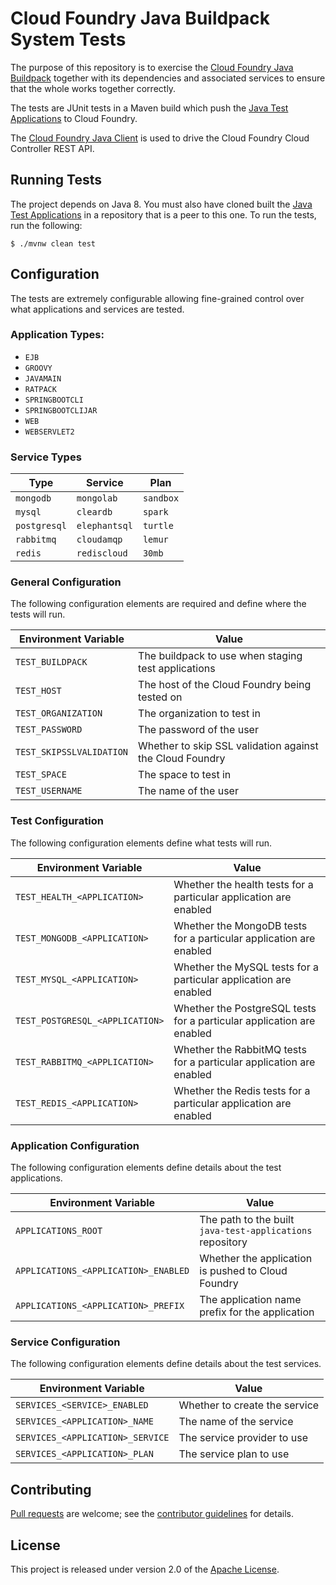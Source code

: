 # Cloud Foundry Java Buildpack System Tests

The purpose of this repository is to exercise the [Cloud Foundry Java Buildpack][b] together with its dependencies and associated services to ensure that the whole works together correctly.

The tests are JUnit tests in a Maven build which push the [Java Test Applications][a] to Cloud Foundry.

The [Cloud Foundry Java Client][c] is used to drive the Cloud Foundry Cloud Controller REST API.

## Running Tests
The project depends on Java 8.  You must also have cloned built the [Java Test Applications][a] in a repository that is a peer to this one.  To run the tests, run the following:

```shell
$ ./mvnw clean test
```

## Configuration
The tests are extremely configurable allowing fine-grained control over what applications and services are tested.

### Application Types:
* `EJB`
* `GROOVY`
* `JAVAMAIN`
* `RATPACK`
* `SPRINGBOOTCLI`
* `SPRINGBOOTCLIJAR`
* `WEB`
* `WEBSERVLET2`

### Service Types

| Type | Service | Plan
| ---- | ------- | ----
| `mongodb` | `mongolab` | `sandbox`
| `mysql` | `cleardb` | `spark`
| `postgresql` | `elephantsql` | `turtle`
| `rabbitmq` | `cloudamqp` | `lemur`
| `redis` | `rediscloud` | `30mb`

### General Configuration
The following configuration elements are required and define where the tests will run.

| Environment Variable | Value
| -------------------- | -----
| `TEST_BUILDPACK` | The buildpack to use when staging test applications
| `TEST_HOST` | The host of the Cloud Foundry being tested on
| `TEST_ORGANIZATION` | The organization to test in
| `TEST_PASSWORD` | The password of the user
| `TEST_SKIPSSLVALIDATION` | Whether to skip SSL validation against the Cloud Foundry
| `TEST_SPACE` | The space to test in
| `TEST_USERNAME` | The name of the user

### Test Configuration
The following configuration elements define what tests will run.

| Environment Variable | Value
| -------------------- | -----
| `TEST_HEALTH_<APPLICATION>` | Whether the health tests for a particular application are enabled
| `TEST_MONGODB_<APPLICATION>` | Whether the MongoDB tests for a particular application are enabled
| `TEST_MYSQL_<APPLICATION>` | Whether the MySQL tests for a particular application are enabled
| `TEST_POSTGRESQL_<APPLICATION>` | Whether the PostgreSQL tests for a particular application are enabled
| `TEST_RABBITMQ_<APPLICATION>` | Whether the RabbitMQ tests for a particular application are enabled
| `TEST_REDIS_<APPLICATION>` | Whether the Redis tests for a particular application are enabled

### Application Configuration
The following configuration elements define details about the test applications.

| Environment Variable | Value
| -------------------- | -----
| `APPLICATIONS_ROOT` | The path to the built `java-test-applications` repository
| `APPLICATIONS_<APPLICATION>_ENABLED` | Whether the application is pushed to Cloud Foundry
| `APPLICATIONS_<APPLICATION>_PREFIX` | The application name prefix for the application


### Service Configuration
The following configuration elements define details about the test services.

| Environment Variable | Value
| -------------------- | -----
| `SERVICES_<SERVICE>_ENABLED` | Whether to create the service
| `SERVICES_<APPLICATION>_NAME` | The name of the service
| `SERVICES_<APPLICATION>_SERVICE` | The service provider to use
| `SERVICES_<APPLICATION>_PLAN` | The service plan to use

## Contributing
[Pull requests][p] are welcome; see the [contributor guidelines][g] for details.

## License
This project is released under version 2.0 of the [Apache License][l].


[a]: https://github.com/cloudfoundry/java-test-applications
[b]: https://github.com/cloudfoundry/java-buildpack
[c]: https://github.com/cloudfoundry/cf-java-client
[g]: CONTRIBUTING.md
[l]: http://www.apache.org/licenses/LICENSE-2.0
[p]: http://help.github.com/send-pull-requests
